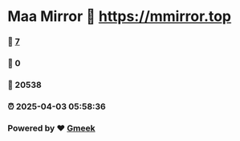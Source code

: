 # Maa Mirror :link: https://mmirror.top 
### :page_facing_up: [7](https://mmirror.top/tag.html) 
### :speech_balloon: 0 
### :hibiscus: 20538 
### :alarm_clock: 2025-04-03 05:58:36 
### Powered by :heart: [Gmeek](https://github.com/Meekdai/Gmeek)
